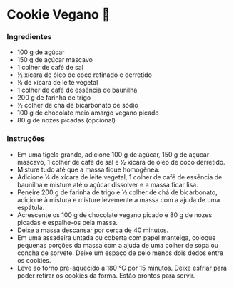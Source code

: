 # Cookie Vegano :cookie:

### Ingredientes

- 100 g de açúcar
- 150 g de açúcar mascavo
- 1 colher de café de sal
- ½ xícara de óleo de coco refinado e derretido
- ¼ de xícara de leite vegetal
- 1 colher de café de essência de baunilha
- 200 g de farinha de trigo
- ½ colher de chá de bicarbonato de sódio
- 100 g de chocolate meio amargo vegano picado
- 80 g de nozes picadas (opcional)

### Instruções

- Em uma tigela grande, adicione 100 g de açúcar, 150 g de açúcar mascavo, 1 colher de café de sal e ½ xícara de óleo de coco derretido.
- Misture tudo até que a massa fique homogênea.
- Adicione ¼ de xícara de leite vegetal, 1 colher de café de essência de baunilha e misture até o açúcar dissolver e a massa ficar lisa.
- Peneire 200 g de farinha de trigo e ½ colher de chá de bicarbonato, adicione à mistura e misture levemente a massa com a ajuda de uma espátula.
- Acrescente os 100 g de chocolate vegano picado e 80 g de nozes picadas e espalhe-os pela massa.
- Deixe a massa descansar por cerca de 40 minutos.
- Em uma assadeira untada ou coberta com papel manteiga, coloque pequenas porções da massa com a ajuda de uma colher de sopa ou concha de sorvete. Deixe um espaço de pelo menos dois dedos entre os cookies.
- Leve ao forno pré-aquecido a 180 °C por 15 minutos. Deixe esfriar para poder retirar os cookies da forma. Estão prontos para servir.

